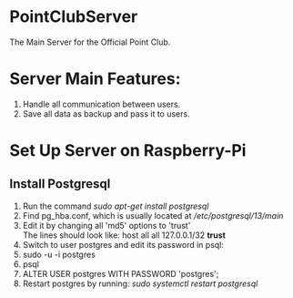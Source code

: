 # PointClubServer
The Main Server for the Official Point Club.

# Server Main Features:
 1. Handle all communication between users.
 2. Save all data as backup and pass it to users.

# Set Up Server on Raspberry-Pi
## Install Postgresql
 1. Run the command <i>sudo apt-get install postgresql</i>
 2. Find pg_hba.conf, which is usually located at <i>/etc/postgresql/13/main</i>
 3. Edit it by changing all 'md5' options to 'trust'  
    The lines should look like: host all all 127.0.0.1/32 <b>trust</b>
 4. Switch to user postgres and edit its password in psql:
   1. sudo -u -i postgres
   2. psql
   3. ALTER USER postgres WITH PASSWORD 'postgres';
 5. Restart postgres by running: <i>sudo systemctl restart postgresql</i>
   
